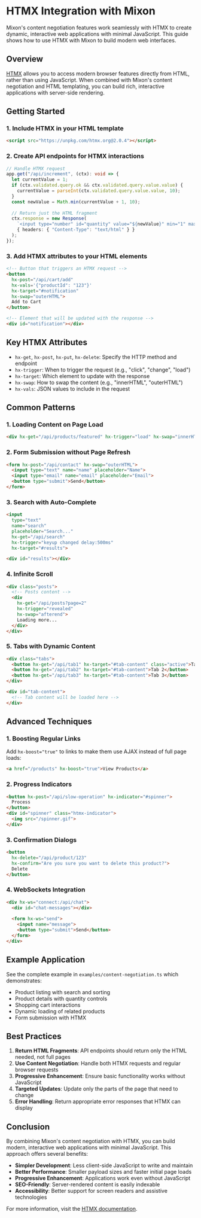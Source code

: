 # HTMX Integration with Mixon

Mixon's content negotiation features work seamlessly with HTMX to create dynamic, interactive web applications with minimal JavaScript. This guide shows how to use HTMX with Mixon to build modern web interfaces.

## Overview

[HTMX](https://htmx.org/) allows you to access modern browser features directly from HTML, rather than using JavaScript. When combined with Mixon's content negotiation and HTML templating, you can build rich, interactive applications with server-side rendering.

## Getting Started

### 1. Include HTMX in your HTML template

```html
<script src="https://unpkg.com/htmx.org@2.0.4"></script>
```

### 2. Create API endpoints for HTMX interactions

```typescript
// Handle HTMX request
app.get("/api/increment", (ctx): void => {
  let currentValue = 1;
  if (ctx.validated.query.ok && ctx.validated.query.value.value) {
    currentValue = parseInt(ctx.validated.query.value.value, 10);
  }
  const newValue = Math.min(currentValue + 1, 10);
  
  // Return just the HTML fragment
  ctx.response = new Response(
    `<input type="number" id="quantity" value="${newValue}" min="1" max="10">`,
    { headers: { "Content-Type": "text/html" } }
  );
});
```

### 3. Add HTMX attributes to your HTML elements

```html
<!-- Button that triggers an HTMX request -->
<button 
  hx-post="/api/cart/add" 
  hx-vals='{"productId": "123"}' 
  hx-target="#notification" 
  hx-swap="outerHTML">
  Add to Cart
</button>

<!-- Element that will be updated with the response -->
<div id="notification"></div>
```

## Key HTMX Attributes

- `hx-get`, `hx-post`, `hx-put`, `hx-delete`: Specify the HTTP method and endpoint
- `hx-trigger`: When to trigger the request (e.g., "click", "change", "load")
- `hx-target`: Which element to update with the response
- `hx-swap`: How to swap the content (e.g., "innerHTML", "outerHTML")
- `hx-vals`: JSON values to include in the request

## Common Patterns

### 1. Loading Content on Page Load

```html
<div hx-get="/api/products/featured" hx-trigger="load" hx-swap="innerHTML"></div>
```

### 2. Form Submission without Page Refresh

```html
<form hx-post="/api/contact" hx-swap="outerHTML">
  <input type="text" name="name" placeholder="Name">
  <input type="email" name="email" placeholder="Email">
  <button type="submit">Send</button>
</form>
```

### 3. Search with Auto-Complete

```html
<input 
  type="text" 
  name="search" 
  placeholder="Search..." 
  hx-get="/api/search" 
  hx-trigger="keyup changed delay:500ms" 
  hx-target="#results">

<div id="results"></div>
```

### 4. Infinite Scroll

```html
<div class="posts">
  <!-- Posts content -->
  <div 
    hx-get="/api/posts?page=2" 
    hx-trigger="revealed" 
    hx-swap="afterend">
    Loading more...
  </div>
</div>
```

### 5. Tabs with Dynamic Content

```html
<div class="tabs">
  <button hx-get="/api/tab1" hx-target="#tab-content" class="active">Tab 1</button>
  <button hx-get="/api/tab2" hx-target="#tab-content">Tab 2</button>
  <button hx-get="/api/tab3" hx-target="#tab-content">Tab 3</button>
</div>

<div id="tab-content">
  <!-- Tab content will be loaded here -->
</div>
```

## Advanced Techniques

### 1. Boosting Regular Links

Add `hx-boost="true"` to links to make them use AJAX instead of full page loads:

```html
<a href="/products" hx-boost="true">View Products</a>
```

### 2. Progress Indicators

```html
<button hx-post="/api/slow-operation" hx-indicator="#spinner">
  Process
</button>
<div id="spinner" class="htmx-indicator">
  <img src="/spinner.gif">
</div>
```

### 3. Confirmation Dialogs

```html
<button 
  hx-delete="/api/product/123" 
  hx-confirm="Are you sure you want to delete this product?">
  Delete
</button>
```

### 4. WebSockets Integration

```html
<div hx-ws="connect:/api/chat">
  <div id="chat-messages"></div>
  
  <form hx-ws="send">
    <input name="message">
    <button type="submit">Send</button>
  </form>
</div>
```

## Example Application

See the complete example in `examples/content-negotiation.ts` which demonstrates:

- Product listing with search and sorting
- Product details with quantity controls
- Shopping cart interactions
- Dynamic loading of related products
- Form submission with HTMX

## Best Practices

1. **Return HTML Fragments**: API endpoints should return only the HTML needed, not full pages
2. **Use Content Negotiation**: Handle both HTMX requests and regular browser requests
3. **Progressive Enhancement**: Ensure basic functionality works without JavaScript
4. **Targeted Updates**: Update only the parts of the page that need to change
5. **Error Handling**: Return appropriate error responses that HTMX can display

## Conclusion

By combining Mixon's content negotiation with HTMX, you can build modern, interactive web applications with minimal JavaScript. This approach offers several benefits:

- **Simpler Development**: Less client-side JavaScript to write and maintain
- **Better Performance**: Smaller payload sizes and faster initial page loads
- **Progressive Enhancement**: Applications work even without JavaScript
- **SEO-Friendly**: Server-rendered content is easily indexable
- **Accessibility**: Better support for screen readers and assistive technologies

For more information, visit the [HTMX documentation](https://htmx.org/docs/).
